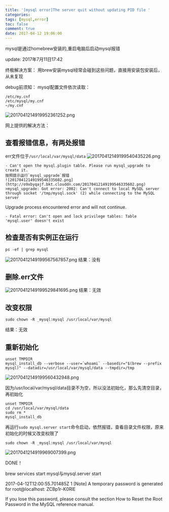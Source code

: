 ```yaml
---
title: '[mysql error]The server quit without updating PID file '
categories:
tags: [mysql,error]
toc: false
comment: true
date: 2017-04-12 19:06:00
---
```




mysql是通过homebrew安装的,重启电脑后启动mysql报错


<!--more-->

update: 2017年7月11日17:42

终极解决方案：
用brew安装mysql经常会碰到这些问题，直接用安装包安装后，从未复现


debug前须知：
mysql配置文件依次读取：
```
/etc/my.cnf
/etc/mysql/my.cnf
~/my.cnf
```


![2017041214919952361252.png](http://o9xbyqajf.bkt.clouddn.com/2017041214919952361252.png)

网上提供的解决方法：

## 查看报错信息，有两处报错
err文件位于`/usr/local/var/mysql/data`
![20170412149199540435226.png](http://o9xbyqajf.bkt.clouddn.com/20170412149199540435226.png)

    - Can't open the mysql.plugin table. Please run mysql_upgrade to create it.
    按照提示运行`mysql_upgrade`报错
    ![20170412149199546335602.png](http://o9xbyqajf.bkt.clouddn.com/20170412149199546335602.png)
    >mysql_upgrade: Got error: 2002: Can't connect to local MySQL server through socket '/tmp/mysql.sock' (2) while connecting to the MySQL server
Upgrade process encountered error and will not continue.
    
    - Fatal error: Can't open and lock privilege tables: Table 'mysql.user' doesn't exist

## 检查是否有实例正在运行
```
ps -ef | grep mysql
```
![20170412149199567567857.png](http://o9xbyqajf.bkt.clouddn.com/20170412149199567567857.png)
结果：没有

## 删除.err文件
![20170412149199529841695.png](http://o9xbyqajf.bkt.clouddn.com/20170412149199529841695.png)
结果：无效

## 改变权限
```
sudo chown -R _mysql:mysql /usr/local/var/mysql
```
结果：无效

## 重新初始化
```
unset TMPDIR
mysql_install_db --verbose --user=`whoami` --basedir="$(brew --prefix mysql)" --datadir=/usr/local/var/mysql/data --tmpdir=/tmp
```
![20170412149199560432948.png](http://o9xbyqajf.bkt.clouddn.com/20170412149199560432948.png)

因为/usr/local/var/mysql/data目录不为空，所以没法初始化，那么先清空目录，再初始化

```
unset TMPDIR
cd /usr/local/var/mysql/data
sudo rm *
mysql_install_db
```
再运行`sudo mysql.server start`命令启动，依然报错，查看目录文件权限，原来初始化的时候又改变权限了

```
sudo chown -R _mysql:mysql /usr/local/var/mysql
```
![2017041214919969007399.png](http://o9xbyqajf.bkt.clouddn.com/2017041214919969007399.png)

DONE！

 brew services start mysql与mysql.server start

2017-04-12T12:00:55.701485Z 1 [Note] A temporary password is generated for root@localhost: ZCBp1r-K0RlE

If you lose this password, please consult the section How to Reset the Root Password in the MySQL reference manual.